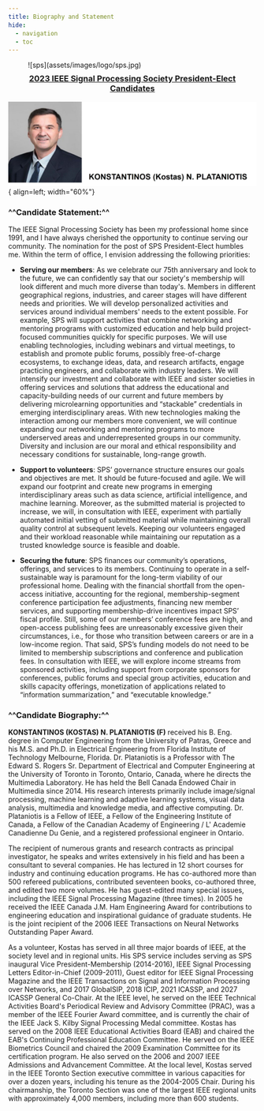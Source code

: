 ```yaml
---
title: Biography and Statement
hide:
  - navigation
  - toc
---
```


<figure markdown>
  ![sps](assets/images/logo/sps.jpg)
  <!-- <figcaption>Image caption</figcaption> -->
</figure>
  <h3 style="text-align: center; margin-top: -1%"><u>2023 IEEE Signal Processing Society President-Elect Candidates</u></h3>

![profile](assets/images/profile2.jpg){ align=left; width="60%"}


### **^^Candidate Statement:^^**

The IEEE Signal Processing Society has been my professional home since 1991, and I have always cherished the opportunity to continue serving our community. The nomination for the post of SPS President-Elect humbles me. Within the term of office, I envision addressing the following priorities:

- **Serving our members**: As we celebrate our 75th anniversary and look to the future, we can confidently say that our society's membership will look different and much more diverse than today's. Members in different geographical regions, industries, and career stages will have different needs and priorities. We will develop personalized activities and services around individual members' needs to the extent possible. For example, SPS will support activities that combine networking and mentoring programs with customized education and help build project-focused communities quickly for specific purposes. We will use enabling technologies, including webinars and virtual meetings, to establish and promote public forums, possibly free-of-charge ecosystems, to exchange ideas, data, and research artifacts, engage practicing engineers, and collaborate with industry leaders. We will intensify our investment and collaborate with IEEE and sister societies in offering services and solutions that address the educational and capacity-building needs of our current and future members by delivering microlearning opportunities and “stackable” credentials in emerging interdisciplinary areas. With new technologies making the interaction among our members more convenient, we will continue expanding our networking and mentoring programs to more underserved areas and underrepresented groups in our community. Diversity and inclusion are our moral and ethical responsibility and necessary conditions for sustainable, long-range growth.

- **Support to volunteers**: SPS’ governance structure ensures our goals and objectives are met. It should be future-focused and agile. We will expand our footprint and create new programs in emerging interdisciplinary areas such as data science, artificial intelligence, and machine learning. Moreover, as the submitted material is projected to increase, we will, in consultation with IEEE, experiment with partially automated initial vetting of submitted material while maintaining overall quality control at subsequent levels. Keeping our volunteers engaged and their workload reasonable while maintaining our reputation as a trusted knowledge source is feasible and doable.
 
- **Securing the future**: SPS finances our community’s operations, offerings, and services to its members. Continuing to operate in a self-sustainable way is paramount for the long-term viability of our professional home. Dealing with the financial shortfall from the open-access initiative, accounting for the regional, membership-segment conference participation fee adjustments, financing new member services, and supporting membership-drive incentives impact SPS’ fiscal profile. Still, some of our members’ conference fees are high, and open-access publishing fees are unreasonably excessive given their circumstances, i.e., for those who transition between careers or are in a low-income region. That said, SPS’s funding models do not need to be limited to membership subscriptions and conference and publication fees. In consultation with IEEE, we will explore income streams from sponsored activities, including support from corporate sponsors for conferences, public forums and special group activities, education and skills capacity offerings, monetization of applications related to “information summarization,” and “executable knowledge.”


### **^^Candidate Biography:^^**

**KONSTANTINOS (KOSTAS) N. PLATANIOTIS (F)** received his B. Eng. degree in Computer Engineering from the University of Patras, Greece and his M.S. and Ph.D. in Electrical Engineering from Florida Institute of Technology Melbourne, Florida. Dr. Plataniotis is a Professor with The Edward S. Rogers Sr. Department of Electrical and Computer Engineering at the University of Toronto in Toronto, Ontario, Canada, where he directs the Multimedia Laboratory. He has held the Bell Canada Endowed Chair in Multimedia since 2014. His research interests primarily include image/signal processing, machine learning and adaptive learning systems, visual data analysis, multimedia and knowledge media, and affective computing. Dr. Plataniotis is a Fellow of IEEE, a Fellow of the Engineering Institute of Canada, a Fellow of the Canadian Academy of Engineering / L' Academie Canadienne Du Genie, and a registered professional engineer in Ontario.

The recipient of numerous grants and research contracts as principal investigator, he speaks and writes extensively in his field and has been a consultant to several companies. He has lectured in 12 short courses for industry and continuing education programs. He has co-authored more than 500 refereed publications, contributed seventeen books, co-authored three, and edited two more volumes. He has guest-edited many special issues, including the IEEE Signal Processing Magazine (three times). In 2005 he received the IEEE Canada J.M. Ham Engineering Award for contributions to engineering education and inspirational guidance of graduate students. He is the joint recipient of the 2006 IEEE Transactions on Neural Networks Outstanding Paper Award.

As a volunteer, Kostas has served in all three major boards of IEEE, at the society level and in regional units. His SPS service includes serving as SPS inaugural Vice President-Membership (2014-2016), IEEE Signal Processing Letters Editor-in-Chief (2009-2011), Guest editor for IEEE Signal Processing Magazine and the IEEE Transactions on Signal and Information Processing over Networks, and 2017 GlobalSIP, 2018 ICIP, 2021 ICASSP, and 2027 ICASSP General Co-Chair. At the IEEE level, he served on the IEEE Technical Activities Board's Periodical Review and Advisory Committee (PRAC), was a member of the IEEE Fourier Award committee, and is currently the chair of the IEEE Jack S. Kilby Signal Processing Medal committee. Kostas has served on the 2008 IEEE Educational Activities Board (EAB) and chaired the EAB's Continuing Professional Education Committee. He served on the IEEE Biometrics Council and chaired the 2009 Examination Committee for its certification program. He also served on the 2006 and 2007 IEEE Admissions and Advancement Committee. At the local level, Kostas served in the IEEE Toronto Section executive committee in various capacities for over a dozen years, including his tenure as the 2004-2005 Chair. During his chairmanship, the Toronto Section was one of the largest IEEE regional units with approximately 4,000 members, including more than 600 students.

<br>